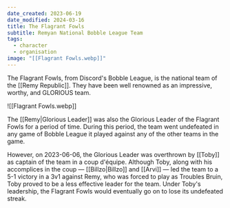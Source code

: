 ```yaml
---
date_created: 2023-06-19
date_modified: 2024-03-16
title: The Flagrant Fowls
subtitle: Remyan National Bobble League Team
tags:
  - character
  - organisation
image: "[[Flagrant Fowls.webp]]"
---
```


The Flagrant Fowls, from Discord's Bobble League, is the national team of the [[Remy Republic]]. They have been well renowned as an impressive, worthy, and GLORIOUS team.

![[Flagrant Fowls.webp]]

The [[Remy|Glorious Leader]] was also the Glorious Leader of the Flagrant Fowls for a period of time. During this period, the team went undefeated in any game of Bobble League it played against any of the other teams in the game.

However, on 2023-06-06, the Glorious Leader was overthrown by [[Toby]] as captain of the team in a coup d'équipe. Although Toby, along with his accomplices in the coup — [[Billzo|Billzo]] and [[Arvi]] — led the team to a 5-1 victory in a 3v1 against Remy, who was forced to play as Troubles Bruin, Toby proved to be a less effective leader for the team. Under Toby's leadership, the Flagrant Fowls would eventually go on to lose its undefeated streak.
